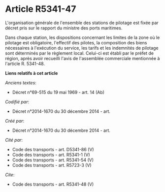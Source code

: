 # Article R5341-47

L'organisation générale de l'ensemble des stations de pilotage est fixée par décret pris sur le rapport du ministre des ports
maritimes. 

Dans chaque station, les dispositions concernant les limites de la zone où le pilotage est obligatoire, l'effectif des
pilotes, la composition des biens nécessaires à l'exécution du service, les tarifs et les indemnités de pilotage sont
déterminés par le règlement local. Celui-ci est établi par le préfet de région, après avoir recueilli l'avis de l'assemblée
commerciale mentionnée à l'article R. 5341-48.

**Liens relatifs à cet article**

_Anciens textes_:

  - Décret n°69-515 du 19 mai 1969 - art. 14 (Ab)

_Codifié par_:

  - Décret n°2014-1670 du 30 décembre 2014 - art.

_Créé par_:

  - Décret n°2014-1670 du 30 décembre 2014 - art.

_Cité par_:

  - Code des transports - art. D5341-86 (V)
  - Code des transports - art. R5341-1 (V)
  - Code des transports - art. R5341-54 (V)
  - Code des transports - art. R5723-3 (V)

_Cite_:

  - Code des transports - art. R5341-48 (V)
